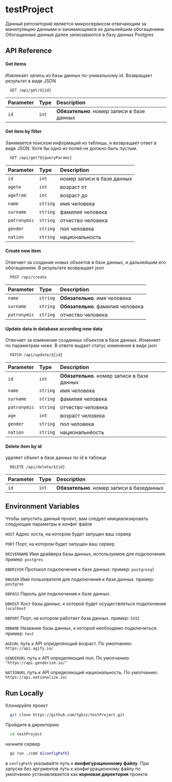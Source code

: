 
# testProject

Данный репозиторий является микросервисом отвечающим за манипуляцию данными и занимающимся их дальнейшим обогащением. Обогащенные данные далее записываются в базу данных Postgres


## API Reference

#### Get items

Извлекает запись из базы данных по-уникальному id. Возвращает результат в виде JSON

```http
  GET /api/get/${id}
```

| Parameter | Type  | Description                                 |
|:----------|:------|:--------------------------------------------|
| `id`      | `int` | **Обязательно**. номер записи в базе данных |


#### Get item by filter

Занимается поиском информаций из таблицы, и возвращает ответ в виде JSON. Хотя бы одно из полей не должно быть пустым.

```http
  GET /api/get?${queryParams}
```

| Parameter    | Type     | Description                |
|:-------------|:---------|:---------------------------|
| `id`         | `int`    | номер записи в базе данных |
| `ageto`      | `int`    | возраст от                 |
| `agefrom`    | `int`    | возраст до                 |
| `name`       | `string` | имя человека               |
| `surname`    | `string` | фамилия человека           |
| `patronymic` | `string` | отчество человека          |
| `gender`     | `string` | пол человека               |
| `nation`     | `string` | национальность             |


#### Create new item

Отвечает за создание новых объектов в базе данных, и дальнейшим его обогащением. В результате возвращает json


```http
  POST /api/create
```

| Parameter    | Type     | Description                       |
|:-------------|:---------|:----------------------------------|
| `name`       | `string` | **Обязательно**. имя человека     |
| `surname`    | `string` | **Обязательно**. фамилия человека |
| `patronymic` | `string` | отчество человека                 |


#### Update data in database according new data

Отвечает за изменение созданных объектов в базе данных. Изменяет по параметрам ниже. В ответе выдает статус изменения в виде json


```http
  PATCH /api/update/${id}
```


| Parameter    | Type     | Description                                 |
|:-------------|:---------|:--------------------------------------------|
| `id`         | `int`    | **Обязательно**. номер записи в базе данных |
| `name`       | `string` | имя человека                                |
| `surname`    | `string` | фамилия человека                            |
| `patronymic` | `string` | отчество человека                           |
| `age`        | `int`    | возраст человека                            |
| `gender`     | `string` | пол человека                                |
| `nation`     | `string` | национальнёость                             |


#### Delete item by id

удаляет объект в базе данных по id в таблице

```http
  DELETE /api/delete/${id}
```

| Parameter | Type  | Description                                |
|:----------|:------|:-------------------------------------------|
| `id`      | `int` | **Обязательно**. номер записи в базеданных |

## Environment Variables

Чтобы запустить данный проект, вам следует инициализировать следующие параметры в конфиг файле

`HOST` Адрес хоста, на котором будет запущен ваш сервер

`PORT` Порт, на котором будет запущен ваш сервер

`DRIVERNAME` Имя драйвера базы данных, используемое для подключения. пример: `postgres`

`DBDRIVER` Протокол подключения к базе данных: пример: `postgresql`

`DBUSER` Имя пользователя для подключения к базе данных. пример: `postgres`

`DBPASS` Пароль для подключения к базе данных.

`DBHOST` Хост базы данных, к которой будет осуществляться подключение `localhost`

`DBPORT` Порт, на котором работает база данных. пример: `5432`

`DBNAME` Название базы данных, к которой необходимо подключиться. пример: `test`

`AGEURL` путь к API определяющий возраст. По умолчанию: `https://api.agify.io/`

`GENDERURL` путь к API определяющий пол. По умолчанию: `"https://api.genderize.io/"`

`NATIONURL` путь к API определяющий национальность. По умолчанию: `https://api.nationalize.io/`


## Run Locally

Клонируйте проект

```bash
  git clone https://github.com/tgkzz/testProject.git
```

Пройдите в директорию

```bash
  cd testProject
```

начните сервер

```bash
  go run ./cmd ${configPath}
```

в `configPath` указывайте путь к **конфигурационному файлу**. При запуске без аргументов путь к конфигурационному файлу по умолчанию устанавливается как **корневая директория** проекта

